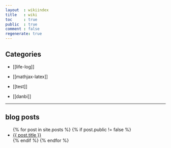 ```yaml
---
layout  : wikiindex
title   : wiki
toc     : true
public  : true
comment : false
regenerate: true
---
```


## Categories

* [[life-log]]

* [[mathjax-latex]]
* [[test]]
* [[danbi]]

---

## blog posts
<div>
    <ul>
{% for post in site.posts %}
    {% if post.public != false %}
        <li>
            <a class="post-link" href="{{ post.url | prepend: site.baseurl }}">
                {{ post.title }}
            </a>
        </li>
    {% endif %}
{% endfor %}
    </ul>
</div>

